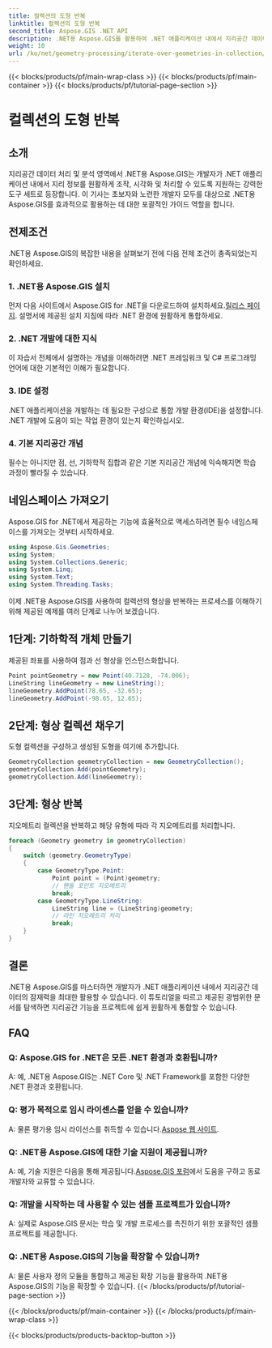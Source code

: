 ```yaml
---
title: 컬렉션의 도형 반복
linktitle: 컬렉션의 도형 반복
second_title: Aspose.GIS .NET API
description: .NET용 Aspose.GIS를 활용하여 .NET 애플리케이션 내에서 지리공간 데이터를 원활하게 조작하는 방법을 알아보세요.
weight: 10
url: /ko/net/geometry-processing/iterate-over-geometries-in-collection/
---
```


{{< blocks/products/pf/main-wrap-class >}}
{{< blocks/products/pf/main-container >}}
{{< blocks/products/pf/tutorial-page-section >}}

# 컬렉션의 도형 반복

## 소개
지리공간 데이터 처리 및 분석 영역에서 .NET용 Aspose.GIS는 개발자가 .NET 애플리케이션 내에서 지리 정보를 원활하게 조작, 시각화 및 처리할 수 있도록 지원하는 강력한 도구 세트로 등장합니다. 이 기사는 초보자와 노련한 개발자 모두를 대상으로 .NET용 Aspose.GIS를 효과적으로 활용하는 데 대한 포괄적인 가이드 역할을 합니다.
## 전제조건
.NET용 Aspose.GIS의 복잡한 내용을 살펴보기 전에 다음 전제 조건이 충족되었는지 확인하세요.
### 1. .NET용 Aspose.GIS 설치
 먼저 다음 사이트에서 Aspose.GIS for .NET을 다운로드하여 설치하세요.[릴리스 페이지](https://releases.aspose.com/gis/net/). 설명서에 제공된 설치 지침에 따라 .NET 환경에 원활하게 통합하세요.
### 2. .NET 개발에 대한 지식
이 자습서 전체에서 설명하는 개념을 이해하려면 .NET 프레임워크 및 C# 프로그래밍 언어에 대한 기본적인 이해가 필요합니다.
### 3. IDE 설정
.NET 애플리케이션을 개발하는 데 필요한 구성으로 통합 개발 환경(IDE)을 설정합니다. .NET 개발에 도움이 되는 작업 환경이 있는지 확인하십시오.
### 4. 기본 지리공간 개념
필수는 아니지만 점, 선, 기하학적 집합과 같은 기본 지리공간 개념에 익숙해지면 학습 과정이 빨라질 수 있습니다.

## 네임스페이스 가져오기
Aspose.GIS for .NET에서 제공하는 기능에 효율적으로 액세스하려면 필수 네임스페이스를 가져오는 것부터 시작하세요.

```csharp
using Aspose.Gis.Geometries;
using System;
using System.Collections.Generic;
using System.Linq;
using System.Text;
using System.Threading.Tasks;
```


이제 .NET용 Aspose.GIS를 사용하여 컬렉션의 형상을 반복하는 프로세스를 이해하기 위해 제공된 예제를 여러 단계로 나누어 보겠습니다.
## 1단계: 기하학적 개체 만들기
제공된 좌표를 사용하여 점과 선 형상을 인스턴스화합니다.
```csharp
Point pointGeometry = new Point(40.7128, -74.006);
LineString lineGeometry = new LineString();
lineGeometry.AddPoint(78.65, -32.65);
lineGeometry.AddPoint(-98.65, 12.65);
```
## 2단계: 형상 컬렉션 채우기
도형 컬렉션을 구성하고 생성된 도형을 여기에 추가합니다.
```csharp
GeometryCollection geometryCollection = new GeometryCollection();
geometryCollection.Add(pointGeometry);
geometryCollection.Add(lineGeometry);
```
## 3단계: 형상 반복
지오메트리 컬렉션을 반복하고 해당 유형에 따라 각 지오메트리를 처리합니다.
```csharp
foreach (Geometry geometry in geometryCollection)
{
    switch (geometry.GeometryType)
    {
        case GeometryType.Point:
            Point point = (Point)geometry;
            // 핸들 포인트 지오메트리
            break;
        case GeometryType.LineString:
            LineString line = (LineString)geometry;
            // 라인 지오메트리 처리
            break;
    }
}
```

## 결론
.NET용 Aspose.GIS를 마스터하면 개발자가 .NET 애플리케이션 내에서 지리공간 데이터의 잠재력을 최대한 활용할 수 있습니다. 이 튜토리얼을 따르고 제공된 광범위한 문서를 탐색하면 지리공간 기능을 프로젝트에 쉽게 원활하게 통합할 수 있습니다.
## FAQ
### Q: Aspose.GIS for .NET은 모든 .NET 환경과 호환됩니까?
A: 예, .NET용 Aspose.GIS는 .NET Core 및 .NET Framework를 포함한 다양한 .NET 환경과 호환됩니다.
### Q: 평가 목적으로 임시 라이센스를 얻을 수 있습니까?
 A: 물론 평가용 임시 라이선스를 취득할 수 있습니다.[Aspose 웹 사이트](https://purchase.aspose.com/temporary-license/).
### Q: .NET용 Aspose.GIS에 대한 기술 지원이 제공됩니까?
 A: 예, 기술 지원은 다음을 통해 제공됩니다.[Aspose.GIS 포럼](https://forum.aspose.com/c/gis/33)에서 도움을 구하고 동료 개발자와 교류할 수 있습니다.
### Q: 개발을 시작하는 데 사용할 수 있는 샘플 프로젝트가 있습니까?
A: 실제로 Aspose.GIS 문서는 학습 및 개발 프로세스를 촉진하기 위한 포괄적인 샘플 프로젝트를 제공합니다.
### Q: .NET용 Aspose.GIS의 기능을 확장할 수 있습니까?
A: 물론 사용자 정의 모듈을 통합하고 제공된 확장 기능을 활용하여 .NET용 Aspose.GIS의 기능을 확장할 수 있습니다.
{{< /blocks/products/pf/tutorial-page-section >}}

{{< /blocks/products/pf/main-container >}}
{{< /blocks/products/pf/main-wrap-class >}}

{{< blocks/products/products-backtop-button >}}
